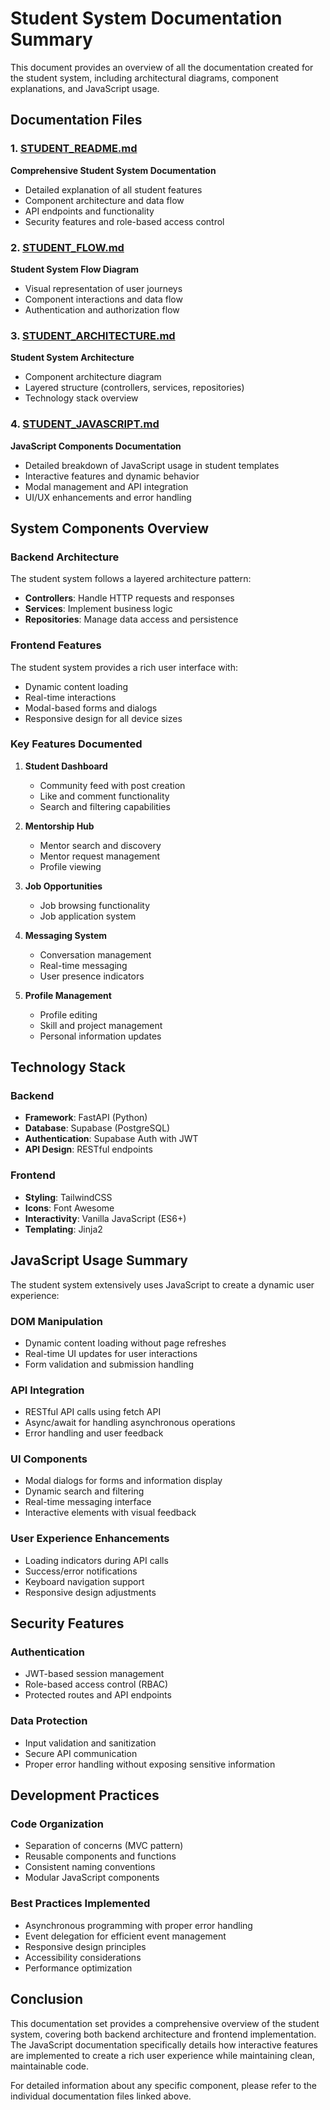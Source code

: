 # Student System Documentation Summary

This document provides an overview of all the documentation created for the student system, including architectural diagrams, component explanations, and JavaScript usage.

## Documentation Files

### 1. [STUDENT_README.md](STUDENT_README.md)
**Comprehensive Student System Documentation**
- Detailed explanation of all student features
- Component architecture and data flow
- API endpoints and functionality
- Security features and role-based access control

### 2. [STUDENT_FLOW.md](STUDENT_FLOW.md)
**Student System Flow Diagram**
- Visual representation of user journeys
- Component interactions and data flow
- Authentication and authorization flow

### 3. [STUDENT_ARCHITECTURE.md](STUDENT_ARCHITECTURE.md)
**Student System Architecture**
- Component architecture diagram
- Layered structure (controllers, services, repositories)
- Technology stack overview

### 4. [STUDENT_JAVASCRIPT.md](STUDENT_JAVASCRIPT.md)
**JavaScript Components Documentation**
- Detailed breakdown of JavaScript usage in student templates
- Interactive features and dynamic behavior
- Modal management and API integration
- UI/UX enhancements and error handling

## System Components Overview

### Backend Architecture
The student system follows a layered architecture pattern:
- **Controllers**: Handle HTTP requests and responses
- **Services**: Implement business logic
- **Repositories**: Manage data access and persistence

### Frontend Features
The student system provides a rich user interface with:
- Dynamic content loading
- Real-time interactions
- Modal-based forms and dialogs
- Responsive design for all device sizes

### Key Features Documented
1. **Student Dashboard**
   - Community feed with post creation
   - Like and comment functionality
   - Search and filtering capabilities

2. **Mentorship Hub**
   - Mentor search and discovery
   - Mentor request management
   - Profile viewing

3. **Job Opportunities**
   - Job browsing functionality
   - Job application system

4. **Messaging System**
   - Conversation management
   - Real-time messaging
   - User presence indicators

5. **Profile Management**
   - Profile editing
   - Skill and project management
   - Personal information updates

## Technology Stack

### Backend
- **Framework**: FastAPI (Python)
- **Database**: Supabase (PostgreSQL)
- **Authentication**: Supabase Auth with JWT
- **API Design**: RESTful endpoints

### Frontend
- **Styling**: TailwindCSS
- **Icons**: Font Awesome
- **Interactivity**: Vanilla JavaScript (ES6+)
- **Templating**: Jinja2

## JavaScript Usage Summary

The student system extensively uses JavaScript to create a dynamic user experience:

### DOM Manipulation
- Dynamic content loading without page refreshes
- Real-time UI updates for user interactions
- Form validation and submission handling

### API Integration
- RESTful API calls using fetch API
- Async/await for handling asynchronous operations
- Error handling and user feedback

### UI Components
- Modal dialogs for forms and information display
- Dynamic search and filtering
- Real-time messaging interface
- Interactive elements with visual feedback

### User Experience Enhancements
- Loading indicators during API calls
- Success/error notifications
- Keyboard navigation support
- Responsive design adjustments

## Security Features

### Authentication
- JWT-based session management
- Role-based access control (RBAC)
- Protected routes and API endpoints

### Data Protection
- Input validation and sanitization
- Secure API communication
- Proper error handling without exposing sensitive information

## Development Practices

### Code Organization
- Separation of concerns (MVC pattern)
- Reusable components and functions
- Consistent naming conventions
- Modular JavaScript components

### Best Practices Implemented
- Asynchronous programming with proper error handling
- Event delegation for efficient event management
- Responsive design principles
- Accessibility considerations
- Performance optimization

## Conclusion

This documentation set provides a comprehensive overview of the student system, covering both backend architecture and frontend implementation. The JavaScript documentation specifically details how interactive features are implemented to create a rich user experience while maintaining clean, maintainable code.

For detailed information about any specific component, please refer to the individual documentation files linked above.